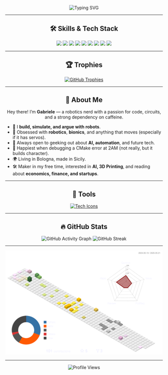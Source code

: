 <!-- 🎬 Animated Header SVG -->
<p align="center">
  <img src="https://readme-typing-svg.demolab.com?font=Fira+Code&size=32&pause=1000&color=FFB347&center=true&vCenter=true&width=800&lines=Hi%2C+I'm+Gabriele!;Robotics+Software+Engineer;Maker+%2F+Tinkerer+%2F+Accidental+Solderer;Will+Code+for+Coffee+%E2%98%95%EF%B8%8F" alt="Typing SVG" />
</p>

---

<!-- 🛠️ Skills & Tech Stack -->
<h2 align="center">🛠️ Skills & Tech Stack</h2>

<p align="center">
  <img src="https://img.shields.io/badge/Robotics-%23FFB347.svg?style=for-the-badge&logo=OpenRobotics&logoColor=white"/>
  <img src="https://img.shields.io/badge/C++-00599C.svg?style=for-the-badge&logo=c%2B%2B&logoColor=white"/>
  <img src="https://img.shields.io/badge/Python-3776AB.svg?style=for-the-badge&logo=python&logoColor=white"/>
  <img src="https://img.shields.io/badge/Linux-FCC624.svg?style=for-the-badge&logo=linux&logoColor=black"/>
  <img src="https://img.shields.io/badge/CMake-064F8C.svg?style=for-the-badge&logo=cmake&logoColor=white"/>
  <img src="https://img.shields.io/badge/Simulation-8B5CF6.svg?style=for-the-badge&logo=ros&logoColor=white"/>
  <img src="https://img.shields.io/badge/Kinematics%20%26%20Modeling-FFA07A.svg?style=for-the-badge&logo=matrix&logoColor=white"/>
  <img src="https://img.shields.io/badge/CI%2FCD-0A0AFF.svg?style=for-the-badge&logo=githubactions&logoColor=white"/>
  <img src="https://img.shields.io/badge/Testing%20Automation-9400D3.svg?style=for-the-badge&logo=pytest&logoColor=white"/>
</p>

---

<!-- 🏆 Trophies -->
<h2 align="center">🏆 Trophies</h2>

<p align="center">
  <a href="https://github.com/ryo-ma/github-profile-trophy">
    <img src="https://github-profile-trophy.vercel.app/?username=gsisinna&theme=gruvbox&margin-w=15&no-frame=true&column=7" alt="GitHub Trophies" />
  </a>
</p>

---

<!-- 👋 About Me -->
<h2 align="center">👋 About Me</h2>

<p align="center">
  Hey there! I’m <b>Gabriele</b> — a robotics nerd with a passion for code, circuits, and a strong dependency on caffeine.
</p>

<ul>
  <li>🤖 I <b>build, simulate, and argue with robots</b>.</li>
  <li>🧠 Obsessed with <b>robotics</b>, <b>bionics</b>, and anything that moves (especially if it has servos).</li>
  <li>💬 Always open to geeking out about <b>AI, automation</b>, and future tech.</li>
  <li>🧰 Happiest when debugging a CMake error at 2AM (not really, but it builds character).</li>
  <li>🌍 Living in Bologna, made in Sicily.</li>
  <li>🛠️ Maker in my free time, interested in <b>AI, 3D Printing</b>, and reading about <b>economics, finance, and startups</b>.</li>
</ul>

---

<!-- ⚙️ Tech Icons -->
<h2 align="center">🧰 Tools</h2>

<p align="center">
  <a href="https://skillicons.dev">
    <img src="https://skillicons.dev/icons?i=arch,arduino,bash,blender,c,cpp,cmake,debian,docker,electron,git,github,githubactions,gitlab,html,js,latex,linux,lua,matlab,mongodb,mysql,nodejs,obsidian,opencv,postman,py,qt,raspberrypi,ts,ubuntu,unity,unreal,vscode,rust" alt="Tech Icons"/>
  </a>
</p>

---

<!-- 📊 Stats -->
<h2 align="center">🔥 GitHub Stats</h2>

<p align="center">
  <img src="https://github-readme-activity-graph.vercel.app/graph?username=gsisinna&theme=github-compact&bg_color=none&hide_border=true&custom_title=My%20GitHub%20Activity" alt="GitHub Activity Graph" width="45%" />
  <img src="https://github-readme-streak-stats.herokuapp.com?user=gsisinna&theme=transparent&hide_border=true&hide_current_streak=true" alt="GitHub Streak" width="45%" />
</p>

---

<p align="center">
  <img src="https://raw.githubusercontent.com/gsisinna/gsisinna/refs/heads/main/profile-3d-contrib/stats.svg" alt="3D Contribution Graph" width="600" />
</p>

---

<p align="center">
  <img src="https://komarev.com/ghpvc/?username=gsisinna&style=flat-square&color=FFB347" alt="Profile Views" />
</p>
